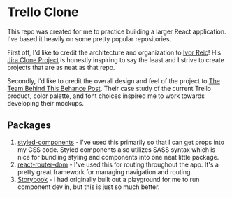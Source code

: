 # Trello Clone
This repo was created for me to practice building a larger React application. I've based it heavily on some pretty popular repositories.

First off, I'd like to credit the architecture and organization to [Ivor Reic](https://github.com/oldboyxx)! His [Jira Clone Project](https://github.com/oldboyxx/jira_clone) is honestly inspiring to say the least and I strive to create projects that are as neat as that repo.

Secondly, I'd like to credit the overall design and feel of the project to [The Team Behind This Behance Post](https://www.behance.net/gallery/47031411/Trello-Atlassian-Redesign). Their case study of the current Trello product, color palette, and font choices inspired me to work towards developing their mockups.

## Packages
1. [styled-components](https://styled-components.com/) - I've used this primarily so that I can get props into my CSS code. Styled components also utilizes SASS syntax which is nice for bundling styling and components into one neat little package.
2. [react-router-dom](https://www.npmjs.com/package/react-router-dom) - I've used this for routing throughout the app. It's a pretty great framework for managing navigation and routing.
3. [Storybook](https://storybook.js.org/) - I had originally built out a playground for me to run component dev in, but this is just so much better.